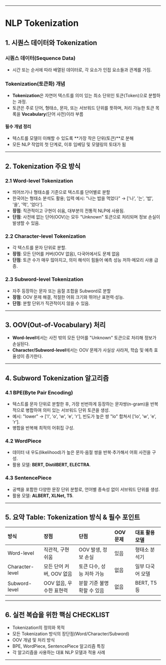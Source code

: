 ***
# NLP Tokenization 

## 1. 시퀀스 데이터와 Tokenization

### 시퀀스 데이터(Sequence Data)

- 시간 또는 순서에 따라 배열된 데이터로, 각 요소가 인접 요소들과 관계를 가짐.


### Tokenization(토큰화) 개념

- **Tokenization**은 자연어 텍스트를 의미 있는 최소 단위인 토큰(Token)으로 분할하는 과정.
- 토큰은 주로 단어, 형태소, 문자, 또는 서브워드 단위를 뜻하며, 처리 가능한 토큰 목록을 **Vocabulary**(단어 사전)이라 부름


#### 필수 개념 정리

- 텍스트를 모델이 이해할 수 있도록 **가장 작은 단위(토큰)**로 분해
- 모든 NLP 작업의 첫 단계로, 이후 임베딩 및 모델링의 토대가 됨

***

## 2. Tokenization 주요 방식

### 2.1 Word-level Tokenization

- 띄어쓰기나 형태소를 기준으로 텍스트를 단어별로 분할
- 한국어는 형태소 분석도 활용; 입력 예시: "나는 밥을 먹었다" → ['나', '는', '밥', '을', '먹', '었다'].
- **장점**: 직관적이고 구현이 쉬움, 대부분의 전통적 NLP에 사용됨.
- **단점**: 사전에 없는 단어(OOV)는 모두 "Unknown" 토큰으로 처리되며 정보 손실이 발생할 수 있음.


### 2.2 Character-level Tokenization

- 각 텍스트를 문자 단위로 분할.
- **장점**: 모든 단어를 커버(OOV 없음), 다국어에서도 문제 없음
- **단점**: 토큰 수가 매우 많아지고, 의미 해석이 힘들어 예측 성능 저하·메모리 사용 급증.


### 2.3 Subword-level Tokenization

- 자주 등장하는 문자 또는 음절 조합을 Subword로 분할
- **장점**: OOV 문제 해결, 적절한 어휘 크기와 뛰어난 표현력·성능.
- **단점**: 분할 단위가 직관적이지 않을 수 있음.

***

## 3. OOV(Out-of-Vocabulary) 처리

- **Word-level**에서는 사전 밖의 모든 단어를 "Unknown" 토큰으로 처리해 정보가 손실된다.
- **Character/Subword-level**에서는 OOV 문제가 사실상 사라져, 학습 및 예측 효율성이 증가한다.

***

## 4. Subword Tokenization 알고리즘

### 4.1 BPE(Byte Pair Encoding)

- 텍스트를 문자 단위로 분할한 후, 가장 빈번하게 등장하는 문자쌍(n-gram)을 반복적으로 병합하여 의미 있는 서브워드 단위 토큰을 생성.
- 예시: "lower" → ['l', 'o', 'w', 'e', 'r'], 빈도가 높은 쌍 "lo" 합쳐서 ['lo', 'w', 'e', 'r'].
- 병합을 반복해 최적의 어휘집 구성.


### 4.2 WordPiece

- 데이터 내 우도(likelihood)가 높은 문자·음절 쌍을 반복·추가해서 어휘 사전을 구성.
- 활용 모델: **BERT, DistilBERT, ELECTRA**.


### 4.3 SentencePiece

- 공백을 포함한 다양한 문장 단위 분할로, 언어별 종속성 없이 서브워드 단위를 생성.
- 활용 모델: **ALBERT, XLNet, T5**.
***

## 5. 요약 Table: Tokenization 방식 \& 필수 포인트

| 방식 | 장점 | 단점 | OOV 문제 | 대표 활용 모델 |
| :-- | :-- | :-- | :-- | :-- |
| Word-level | 직관적, 구현 쉬움 | OOV 발생, 정보 손실 | 있음 | 형태소 분석기 |
| Character-level | 모든 단어 커버, OOV 없음 | 토큰 다수, 성능 저하 가능 | 없음 | 일부 다국어 모델 |
| Subword-level | OOV 없음, 우수한 표현력 | 분할 기준 불명확할 수 있음 | 없음 | BERT, T5 등 |


***

## 6. 실전 복습을 위한 핵심 CHECKLIST

- Tokenization의 정의와 목적
- 모든 Tokenization 방식의 장단점(Word/Character/Subword)
- OOV 개념 및 처리 방식
- BPE, WordPiece, SentencePiece 알고리즘 특징
- 각 알고리즘을 사용하는 대표 NLP 모델과 적용 사례

***